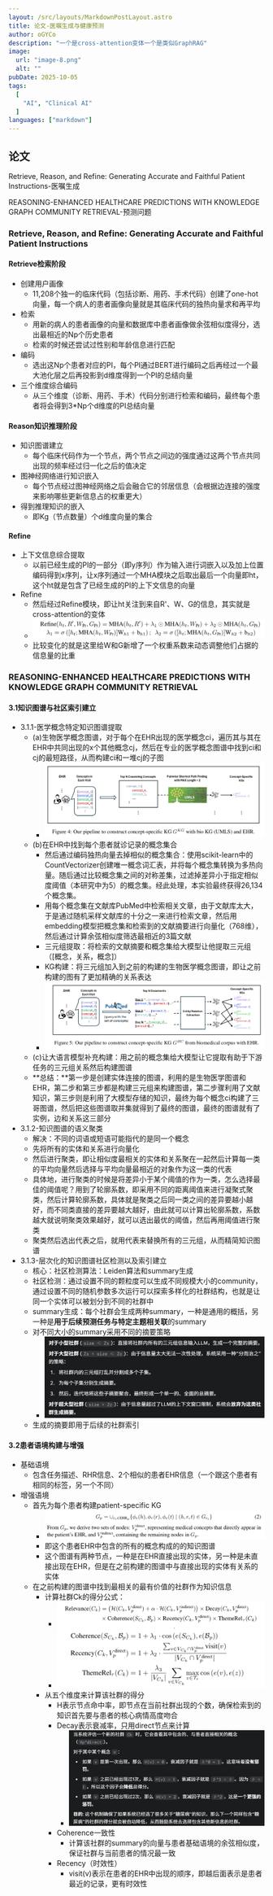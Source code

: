 ```yaml
---
layout: /src/layouts/MarkdownPostLayout.astro
title: 论文-医嘱生成与健康预测
author: oGYCo
description: "一个是cross-attention变体一个是类似GraphRAG"
image:
  url: "image-8.png"
  alt: ""
pubDate: 2025-10-05
tags:
  [
    "AI", "Clinical AI"
  ]
languages: ["markdown"]
---
```

## 论文
Retrieve, Reason, and Refine: Generating Accurate and Faithful Patient Instructions-医嘱生成

REASONING-ENHANCED HEALTHCARE PREDICTIONS WITH KNOWLEDGE GRAPH COMMUNITY RETRIEVAL-预测问题

### Retrieve, Reason, and Refine: Generating Accurate and Faithful Patient Instructions

#### Retrieve检索阶段

- 创建用户画像
  - 11,208个独一的临床代码（包括诊断、用药、手术代码）创建了one-hot向量，每一个病人的患者画像向量就是其临床代码的独热向量求和再平均
- 检索
  - 用新的病人的患者画像的向量和数据库中患者画像做余弦相似度得分，选出最相近的Np个历史患者
  - 检索的时候还尝试过性别和年龄信息进行匹配
- 编码
  - 选出这Np个患者对应的PI，每个PI通过BERT进行编码之后再经过一个最大池化层之后再投影到d维度得到一个PI的总结向量
- 三个维度综合编码
  - 从三个维度（诊断、用药、手术）代码分别进行检索和编码，最终每个患者将会得到3*Np个d维度的PI总结向量

#### Reason知识推理阶段
- 知识图谱建立
  - 每个临床代码作为一个节点，两个节点之间边的强度通过这两个节点共同出现的频率经过归一化之后的值决定
- 图神经网络进行知识嵌入
  - 每个节点经过图神经网络之后会融合它的邻居信息（会根据边连接的强度来影响哪些更新信息占的权重更大）
- 得到推理知识的嵌入
  - 即Kg（节点数量）个d维度向量的集合

#### Refine
- 上下文信息综合提取
  - 以前已经生成的PI的一部分（即y序列）作为输入进行词嵌入以及加上位置编码得到x序列，让x序列通过一个MHA模块之后取出最后一个向量即ht，这个ht就是包含了已经生成的PI的上下文信息的向量
- Refine
  - 然后经过Refine模块，即让ht关注到来自R'、W、G的信息，其实就是cross-attention的变体
  - ![alt text](image.png)
  - 比较变化的就是这里给W和G新增了一个权重系数来动态调整他们占据的信息量的比重

### REASONING-ENHANCED HEALTHCARE PREDICTIONS WITH KNOWLEDGE GRAPH COMMUNITY RETRIEVAL

#### 3.1知识图谱与社区索引建立

- 3.1.1-医学概念特定知识图谱提取
  - (a)生物医学概念图谱，对于每个在EHR出现的医学概念ci，遍历其与其在EHR中共同出现的x个其他概念cj，然后在专业的医学概念图谱中找到ci和cj的最短路径，从而构建ci和一堆cj的子图
    - ![alt text](image-1.png)
  - (b)在EHR中找到每个患者就诊记录的概念集合
    - 然后通过编码独热向量去掉相似的概念集合：使用scikit-learn中的CountVectorizer创建唯一概念词汇表，并将每个概念集转换为多热向量。随后通过比较概念集之间的对称差集，过滤掉差异小于指定相似度阈值（本研究中为5）的概念集。经此处理，本实验最终获得26,134个概念集。
    - 用每个概念集在文献库PubMed中检索相关文章，由于文献库太大，于是通过随机采样文献库的十分之一来进行检索文章，然后用embedding模型把概念集和检索到的文献摘要进行向量化（768维），然后通过计算余弦相似度筛选最相近的3篇文献
    - 三元组提取：将检索的文献摘要和概念集给大模型让他提取三元组（[概念，关系，概念]）
    - KG构建：将三元组加入到之前的构建的生物医学概念图谱，即让之前构建的图有了更加精确的关系表达
    - ![alt text](image-2.png)
  - (c)让大语言模型补充构建：用之前的概念集给大模型让它提取有助于下游任务的三元组关系然后构建图谱
  - **总结：**第一步是创建实体连接的图谱，利用的是生物医学图谱和EHR，第二步和第三步都是构建三元组来构建图谱，第二步骤利用了文献知识，第三步则是利用了大模型存储的知识，最终为每个概念ci构建了三哥图谱，然后把这些图谱取并集就得到了最终的图谱，最终的图谱就有了实例，边和关系这三部分
- 3.1.2-知识图谱的语义聚类
  - 解决：不同的词语或短语可能指代的是同一个概念
  - 先将所有的实体和关系进行向量化
  - 然后进行聚类，即让相似度最相关的实体和关系聚在一起然后计算每一类的平均向量然后选择与平均向量最相近的对象作为这一类的代表
  - 具体地，进行聚类的时候是将差异小于某个阈值的作为一类，怎么选择最佳的阈值呢？用到了轮廓系数，即采用不同的距离阈值来进行凝聚式聚类，然后计算轮廓系数，具体就是聚类之后同一类之间的差异要越小越好，而不同类直接的差异要越大越好，由此就可以计算出轮廓系数，系数越大就说明聚类效果越好，就可以选出最优的阈值，然后再用阈值进行聚类
  - 聚类然后选出代表之后，就用代表来替换所有的三元组，从而精简知识图谱
- 3.1.3-层次化的知识图谱社区检测以及索引建立
  - 核心：社区检测算法：Leiden算法和summary生成
  - 社区检测：通过设置不同的颗粒度可以生成不同规模大小的community，通过设置不同的随机参数多次运行可以探索多样化的社群结构，也就是让同一个实体可以被划分到不同的社群中
  - summary生成：每个社群会生成两种summary，一种是通用的概括，另一种是**用于后续预测任务与特定主题相关联**的summary
  - 对不同大小的summary采用不同的摘要策略
    - ![alt text](image-3.png)
  - 生成的摘要即用于后续的社群索引

#### 3.2患者语境构建与增强
- 基础语境
  - 包含任务描述、RHR信息、2个相似的患者EHR信息（一个跟这个患者有相同的标签，另一个不同）
- 增强语境
  - 首先为每个患者构建patient-specific KG
    - ![alt text](image-6.png)
    - 即这个患者EHR中包含的所有的概念构成的的知识图谱
    - 这个图谱有两种节点，一种是在EHR直接出现的实体，另一种是未直接出现在EHR，但是在之前构建的图谱中与直接出现的实体有关系的实体
  - 在之前构建的图谱中找到最相关的最有价值的社群作为知识信息
    - 计算社群Ck的得分公式：
      - ![alt text](image-4.png)
      - ![alt text](image-5.png)
    - 从五个维度来计算该社群的得分
      - H表示节点命中率，即节点在当前社群出现的个数，确保检索到的知识首先要与患者的核心病情高度吻合
      - Decay表示衰减率，只用direct节点来计算
        - ![alt text](image-7.png)
      - Coherence一致性
        - 计算该社群的summary的向量与患者基础语境的余弦相似度，保证社群与当前患者的情况最一致
      - Recency（时效性）
        - visit(v)表示在患者的EHR中出现的顺序，即越后面表示是患者最近的记录，更有时效性